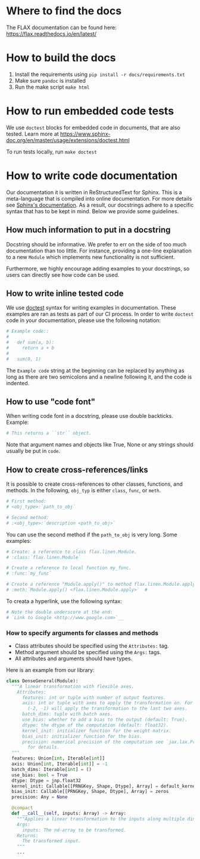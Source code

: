 # Where to find the docs

The FLAX documentation can be found here:
https://flax.readthedocs.io/en/latest/

# How to build the docs

1. Install the requirements using `pip install -r docs/requirements.txt`
2. Make sure `pandoc` is installed
3. Run the make script `make html`

# How to run embedded code tests

We use `doctest` blocks for embedded code in documents, that are also
tested. Learn more at https://www.sphinx-doc.org/en/master/usage/extensions/doctest.html

To run tests locally, run `make doctest`

# How to write code documentation

Our documentation it is written in ReStructuredText for Sphinx. This is a
meta-language that is compiled into online documentation. For more details see
[Sphinx's documentation](https://www.sphinx-doc.org/en/master/usage/restructuredtext/index.html).
As a result, our docstrings adhere to a specific syntax that has to be kept in
mind. Below we provide some guidelines.

## How much information to put in a docstring

Docstring should be informative. We prefer to err on the side of too much
documentation than too little. For instance, providing a one-line explanation
to a new `Module` which implements new functionality is not sufficient.

Furthermore, we highly encourage adding examples to your docstrings, so users
can directly see how code can be used.

## How to write inline tested code

We use [doctest](https://docs.python.org/3/library/doctest.html) syntax for
writing examples in documentation. These examples are ran as tests as part of
our CI process. In order to write `doctest` code in your documentation, please
use the following notation:

```bash
# Example code::
#
#   def sum(a, b):
#     return a + b
#   
#   sum(0, 1)
```

The `Example code` string at the beginning can be replaced by anything as long
as there are two semicolons and a newline following it, and the code is
indented.

## How to use "code font"

When writing code font in a docstring, please use double backticks. Example:

```bash
# This returns a ``str`` object.
```

Note that argument names and objects like True, None or any strings should
usually be put in `code`.

## How to create cross-references/links

It is possible to create cross-references to other classes, functions, and
methods. In the following, `obj_typ` is either `class`, `func`, or `meth`.

```bash
# First method:
# <obj_type>:`path_to_obj`

# Second method:
# :<obj_type>:`description <path_to_obj>`
```

You can use the second method if the `path_to_obj` is very long. Some examples:

```bash
# Create: a reference to class flax.linen.Module.
# :class:`flax.linen.Module`

# Create a reference to local function my_func.
# :func:`my_func`

# Create a reference "Module.apply()" to method flax.linen.Module.apply.
# :meth:`Module.apply() <flax.linen.Module.apply>`  # 
``` 

To creata a hyperlink, use the following syntax:
```bash
# Note the double underscore at the end: 
# `Link to Google <http://www.google.com>`__
```

### How to specify arguments for classes and methods

*  Class attributes should be specified using the `Attributes:` tag.
*  Method argument should be specified using the `Args:` tags. 
*  All attributes and arguments should have types.

Here is an example from our library:

```python
class DenseGeneral(Module):
  """A linear transformation with flexible axes.
    Attributes:
      features: int or tuple with number of output features.
      axis: int or tuple with axes to apply the transformation on. For instance,
        (-2, -1) will apply the transformation to the last two axes.
      batch_dims: tuple with batch axes.
      use_bias: whether to add a bias to the output (default: True).
      dtype: the dtype of the computation (default: float32).
      kernel_init: initializer function for the weight matrix.
      bias_init: initializer function for the bias.
      precision: numerical precision of the computation see `jax.lax.Precision`
        for details.
  """
  features: Union[int, Iterable[int]]
  axis: Union[int, Iterable[int]] = -1
  batch_dims: Iterable[int] = ()
  use_bias: bool = True
  dtype: Dtype = jnp.float32
  kernel_init: Callable[[PRNGKey, Shape, Dtype], Array] = default_kernel_init
  bias_init: Callable[[PRNGKey, Shape, Dtype], Array] = zeros
  precision: Any = None

  @compact
  def __call__(self, inputs: Array) -> Array:
    """Applies a linear transformation to the inputs along multiple dimensions.
    Args:
      inputs: The nd-array to be transformed.
    Returns:
      The transformed input.
    """
    ...
```